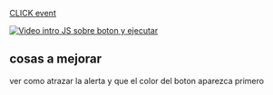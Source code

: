 


[CLICK event](https://www.freecodecamp.org/espanol/news/boton-html-onclick-tutorial-de-evento-de-clic-en-javascript/)


[![Video intro JS sobre boton y ejecutar](https://cdn.pixabay.com/photo/2016/11/18/11/17/youtube-1834016_960_720.png)](https://www.youtube.com/watch?v=cNUlNOOhzC8&list=PLb2HQ45KP0WtpMrxXHj7Mi-FmoJ-9Xrb8&index=2)


## cosas a mejorar
ver como atrazar la alerta y que el color del boton aparezca primero
